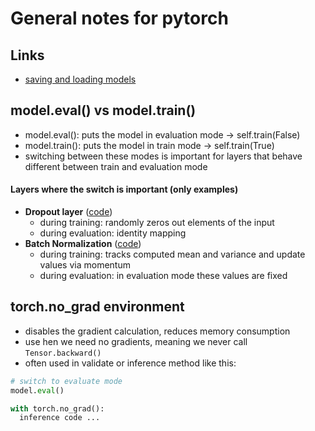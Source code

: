# General notes for pytorch

## Links

- [saving and loading models](https://pytorch.org/tutorials/beginner/saving_loading_models.html?highlight=eval)

## model.eval() vs model.train()

- model.eval(): puts the model in evaluation mode -> self.train(False)
- model.train(): puts the model in train mode -> self.train(True)
- switching between these modes is important for layers that behave different between train and evaluation mode

#### Layers where the switch is important (only examples)

- **Dropout layer** ([code](https://pytorch.org/docs/stable/_modules/torch/nn/modules/dropout.html#Dropout))
    - during training: randomly zeros out elements of the input
    - during evaluation: identity mapping
- **Batch Normalization** ([code](https://pytorch.org/docs/master/_modules/torch/nn/modules/batchnorm.html#BatchNorm1d))
    - during training: tracks computed mean and variance and update values via momentum
    - during evaluation: in evaluation mode these values are fixed

## torch.no_grad environment

- disables the gradient calculation, reduces memory consumption
- use hen we need no gradients, meaning we never call `Tensor.backward()`
- often used in validate or inference method like this:

```python
# switch to evaluate mode
model.eval()

with torch.no_grad():
  inference code ...
```


